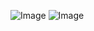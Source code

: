 ![Image](https://github.com/user-attachments/assets/0624ebc9-48a3-420a-a316-bae1aabc83aa)
![Image](https://github.com/user-attachments/assets/6b178d08-d3a7-48a0-a82c-1cf486a47125)
